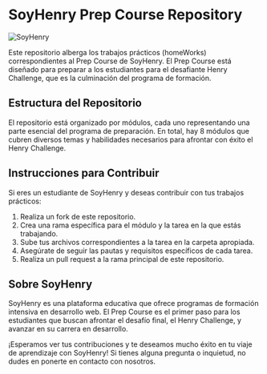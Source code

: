 # SoyHenry Prep Course Repository

![SoyHenry](https://github.com/Neoagustin/RepositorioHenry/assets/99112245/3a9b0bac-225e-46b1-ae3c-642925d62ec7)

Este repositorio alberga los trabajos prácticos (homeWorks) correspondientes al Prep Course de SoyHenry. El Prep Course está diseñado para preparar a los estudiantes para el desafiante Henry Challenge, que es la culminación del programa de formación.

## Estructura del Repositorio

El repositorio está organizado por módulos, cada uno representando una parte esencial del programa de preparación. En total, hay 8 módulos que cubren diversos temas y habilidades necesarios para afrontar con éxito el Henry Challenge.

## Instrucciones para Contribuir

Si eres un estudiante de SoyHenry y deseas contribuir con tus trabajos prácticos:

1. Realiza un fork de este repositorio.
2. Crea una rama específica para el módulo y la tarea en la que estás trabajando.
3. Sube tus archivos correspondientes a la tarea en la carpeta apropiada.
4. Asegúrate de seguir las pautas y requisitos específicos de cada tarea.
5. Realiza un pull request a la rama principal de este repositorio.

## Sobre SoyHenry

SoyHenry es una plataforma educativa que ofrece programas de formación intensiva en desarrollo web. El Prep Course es el primer paso para los estudiantes que buscan afrontar el desafío final, el Henry Challenge, y avanzar en su carrera en desarrollo.

¡Esperamos ver tus contribuciones y te deseamos mucho éxito en tu viaje de aprendizaje con SoyHenry! Si tienes alguna pregunta o inquietud, no dudes en ponerte en contacto con nosotros.

